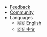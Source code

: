 - [Feedback](https://github.com/csplink/csp/issues)
- [Community](/about/contact)
- Languages
  - [:uk: English](/)
  - [:cn: 中文](/zh-hans/)
